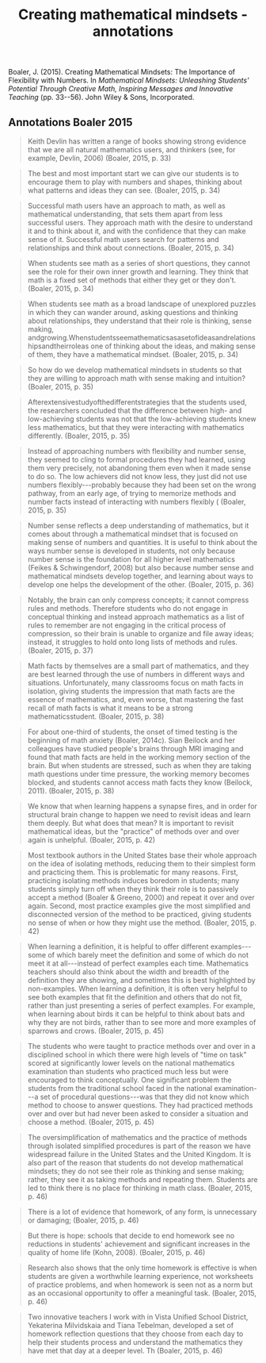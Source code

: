 ﻿---
backlinks:
- title: Teaching Mathematics
  url: /memex/sense/Teaching/Mathematics/teaching-mathematics.html
title: Creating mathematical mindsets - annotations
---
Boaler, J. (2015). Creating Mathematical Mindsets: The Importance of Flexibility with Numbers. In *Mathematical Mindsets: Unleashing Students' Potential Through Creative Math, Inspiring Messages and Innovative Teaching* (pp. 33--56). John Wiley & Sons, Incorporated. 

## Annotations Boaler 2015

> Keith Devlin has written a range of books showing strong evidence that we are all natural mathematics users, and thinkers (see, for example, Devlin, 2006) (Boaler, 2015, p. 33)

> The best and most important start we can give our students is to encourage them to play with numbers and shapes, thinking about what patterns and ideas they can see. (Boaler, 2015, p. 34)

> Successful math users have an approach to math, as well as mathematical understanding, that sets them apart from less successful users. They approach math with the desire to understand it and to think about it, and with the confidence that they can make sense of it. Successful math users search for patterns and relationships and think about connections. (Boaler, 2015, p. 34)

> When students see math as a series of short questions, they cannot see the role for their own inner growth and learning. They think that math is a fixed set of methods that either they get or they don't. (Boaler, 2015, p. 34)

> When students see math as a broad landscape of unexplored puzzles in which they can wander around, asking questions and thinking about relationships, they understand that their role is thinking, sense making, andgrowing.Whenstudentsseemathematicsasasetofideasandrelationshipsandtheirroleas one of thinking about the ideas, and making sense of them, they have a mathematical mindset. (Boaler, 2015, p. 34)

> So how do we develop mathematical mindsets in students so that they are willing to approach math with sense making and intuition? (Boaler, 2015, p. 35)

> Afterextensivestudyofthedifferentstrategies that the students used, the researchers concluded that the difference between high- and low-achieving students was not that the low-achieving students knew less mathematics, but that they were interacting with mathematics differently. (Boaler, 2015, p. 35)

> Instead of approaching numbers with flexibility and number sense, they seemed to cling to formal procedures they had learned, using them very precisely, not abandoning them even when it made sense to do so. The low achievers did not know less, they just did not use numbers flexibly---probably because they had been set on the wrong pathway, from an early age, of trying to memorize methods and number facts instead of interacting with numbers flexibly ( (Boaler, 2015, p. 35)

> Number sense reflects a deep understanding of mathematics, but it comes about through a mathematical mindset that is focused on making sense of numbers and quantities. It is useful to think about the ways number sense is developed in students, not only because number sense is the foundation for all higher level mathematics (Feikes & Schwingendorf, 2008) but also because number sense and mathematical mindsets develop together, and learning about ways to develop one helps the development of the other. (Boaler, 2015, p. 36)

> Notably, the brain can only compress concepts; it cannot compress rules and methods. Therefore students who do not engage in conceptual thinking and instead approach mathematics as a list of rules to remember are not engaging in the critical process of compression, so their brain is unable to organize and file away ideas; instead, it struggles to hold onto long lists of methods and rules. (Boaler, 2015, p. 37)

> Math facts by themselves are a small part of mathematics, and they are best learned through the use of numbers in different ways and situations. Unfortunately, many classrooms focus on math facts in isolation, giving students the impression that math facts are the essence of mathematics, and, even worse, that mastering the fast recall of math facts is what it means to be a strong mathematicsstudent. (Boaler, 2015, p. 38)

> For about one-third of students, the onset of timed testing is the beginning of math anxiety (Boaler, 2014c). Sian Beilock and her colleagues have studied people's brains through MRI imaging and found that math facts are held in the working memory section of the brain. But when students are stressed, such as when they are taking math questions under time pressure, the working memory becomes blocked, and students cannot access math facts they know (Beilock, 2011). (Boaler, 2015, p. 38)

> We know that when learning happens a synapse fires, and in order for structural brain change to happen we need to revisit ideas and learn them deeply. But what does that mean? It is important to revisit mathematical ideas, but the "practice" of methods over and over again is unhelpful. (Boaler, 2015, p. 42)

> Most textbook authors in the United States base their whole approach on the idea of isolating methods, reducing them to their simplest form and practicing them. This is problematic for many reasons. First, practicing isolating methods induces boredom in students; many students simply turn off when they think their role is to passively accept a method (Boaler & Greeno, 2000) and repeat it over and over again. Second, most practice examples give the most simplified and disconnected version of the method to be practiced, giving students no sense of when or how they might use the method. (Boaler, 2015, p. 42)

> When learning a definition, it is helpful to offer different examples---some of which barely meet the definition and some of which do not meet it at all---instead of perfect examples each time. Mathematics teachers should also think about the width and breadth of the definition they are showing, and sometimes this is best highlighted by non-examples. When learning a definition, it is often very helpful to see both examples that fit the definition and others that do not fit, rather than just presenting a series of perfect examples. For example, when learning about birds it can be helpful to think about bats and why they are not birds, rather than to see more and more examples of sparrows and crows. (Boaler, 2015, p. 45)

> The students who were taught to practice methods over and over in a disciplined school in which there were high levels of "time on task" scored at significantly lower levels on the national mathematics examination than students who practiced much less but were encouraged to think conceptually. One significant problem the students from the traditional school faced in the national examination---a set of procedural questions---was that they did not know which method to choose to answer questions. They had practiced methods over and over but had never been asked to consider a situation and choose a method. (Boaler, 2015, p. 45)

> The oversimplification of mathematics and the practice of methods through isolated simplified procedures is part of the reason we have widespread failure in the United States and the United Kingdom. It is also part of the reason that students do not develop mathematical mindsets; they do not see their role as thinking and sense making; rather, they see it as taking methods and repeating them. Students are led to think there is no place for thinking in math class. (Boaler, 2015, p. 46)

> There is a lot of evidence that homework, of any form, is unnecessary or damaging; (Boaler, 2015, p. 46)

> But there is hope: schools that decide to end homework see no reductions in students' achievement and significant increases in the quality of home life (Kohn, 2008). (Boaler, 2015, p. 46)

> Research also shows that the only time homework is effective is when students are given a worthwhile learning experience, not worksheets of practice problems, and when homework is seen not as a norm but as an occasional opportunity to offer a meaningful task. (Boaler, 2015, p. 46)

> Two innovative teachers I work with in Vista Unified School District, Yekaterina Milvidskaia and Tiana Tebelman, developed a set of homework reflection questions that they choose from each day to help their students process and understand the mathematics they have met that day at a deeper level. Th (Boaler, 2015, p. 46)